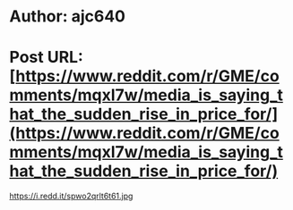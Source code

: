 # Author: ajc640
# Post URL: [https://www.reddit.com/r/GME/comments/mqxl7w/media_is_saying_that_the_sudden_rise_in_price_for/](https://www.reddit.com/r/GME/comments/mqxl7w/media_is_saying_that_the_sudden_rise_in_price_for/)


https://i.redd.it/spwo2qrlt6t61.jpg